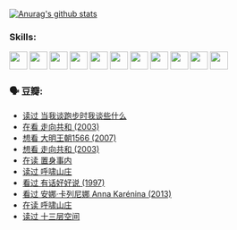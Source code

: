 
[![Anurag's github stats](https://github-readme-stats.vercel.app/api?username=w940853815)](https://github.com/anuraghazra/github-readme-stats)

### Skills:

<code><img height="32" src="https://cdn.jsdelivr.net/npm/simple-icons@v5/icons/python.svg"></code>
<code><img height="32" src="https://cdn.jsdelivr.net/npm/simple-icons@v5/icons/javascript.svg"></code>
<code><img height="32" src="https://cdn.jsdelivr.net/npm/simple-icons@v5/icons/django.svg"></code>
<code><img height="32" src="https://cdn.jsdelivr.net/npm/simple-icons@v5/icons/flask.svg"></code>
<code><img height="32" src="https://cdn.jsdelivr.net/npm/simple-icons@v5/icons/vuetify.svg"></code>
<code><img height="32" src="https://cdn.jsdelivr.net/npm/simple-icons@v5/icons/git.svg"></code>
<code><img height="32" src="https://cdn.jsdelivr.net/npm/simple-icons@v5/icons/docker.svg"></code>
<code><img height="32" src="https://cdn.jsdelivr.net/npm/simple-icons@v5/icons/postgresql.svg"></code>
<code><img height="32" src="https://cdn.jsdelivr.net/npm/simple-icons@v5/icons/elasticsearch.svg"></code>
<code><img height="32" src="https://cdn.jsdelivr.net/npm/simple-icons@v5/icons/macos.svg"></code>
<code><img height="32" src="https://cdn.jsdelivr.net/npm/simple-icons@v5/icons/linux.svg"></code>

### 🗣 豆瓣:

<!-- DOUBAN-ACTIVITIES:START -->
- [读过 当我谈跑步时我谈些什么](https://www.douban.com/people/136069238/status/3715422296/?_i=41536323)
- [在看 走向共和‎ (2003)](https://www.douban.com/people/136069238/status/3711470443/?_i=41536323)
- [想看 大明王朝1566‎ (2007)](https://www.douban.com/people/136069238/status/3710980213/?_i=41536323)
- [想看 走向共和‎ (2003)](https://www.douban.com/people/136069238/status/3710980002/?_i=41536323)
- [在读 置身事内](https://www.douban.com/people/136069238/status/3710472151/?_i=41536323)
- [读过 呼啸山庄](https://www.douban.com/people/136069238/status/3710470617/?_i=41536323)
- [看过 有话好好说‎ (1997)](https://www.douban.com/people/136069238/status/3709833172/?_i=41536323)
- [看过 安娜·卡列尼娜 Anna Karénina‎ (2013)](https://www.douban.com/people/136069238/status/3708942010/?_i=41536323)
- [在读 呼啸山庄](https://www.douban.com/people/136069238/status/3701626992/?_i=41536323)
- [读过 十三层空间](https://www.douban.com/people/136069238/status/3700755247/?_i=41536323)
<!-- DOUBAN-ACTIVITIES:END -->
<!--
**w940853815/w940853815** is a ✨ _special_ ✨ repository because its `README.md` (this file) appears on your GitHub profile.

Here are some ideas to get you started:

- 🔭 I’m currently working on ...
- 🌱 I’m currently learning ...
- 👯 I’m looking to collaborate on ...
- 🤔 I’m looking for help with ...
- 💬 Ask me about ...
- 📫 How to reach me: ...
- 😄 Pronouns: ...
- ⚡ Fun fact: ...
-->
